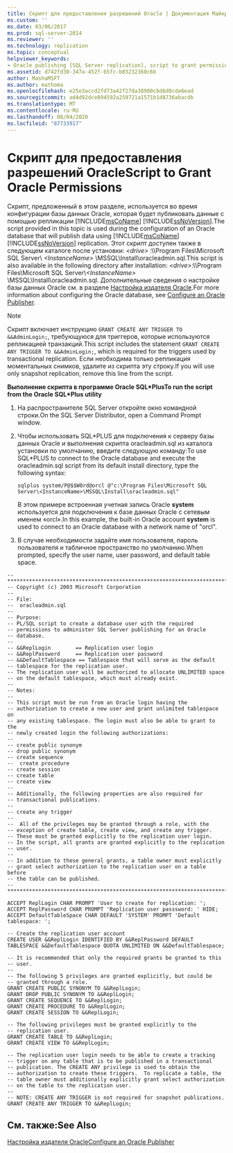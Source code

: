 ```yaml
---
title: Скрипт для предоставления разрешений Oracle | Документация Майкрософт
ms.custom: ''
ms.date: 03/06/2017
ms.prod: sql-server-2014
ms.reviewer: ''
ms.technology: replication
ms.topic: conceptual
helpviewer_keywords:
- Oracle publishing [SQL Server replication], script to grant permissions
ms.assetid: d742fd30-347a-452f-b5fc-b03232360c6b
author: MashaMSFT
ms.author: mathoma
ms.openlocfilehash: e25e3accd2fd73a42f27da38900cbd6d0cde6ead
ms.sourcegitcommit: ad4d92dce894592a259721a1571b1d8736abacdb
ms.translationtype: MT
ms.contentlocale: ru-RU
ms.lasthandoff: 08/04/2020
ms.locfileid: "87733917"
---
```

# <a name="script-to-grant-oracle-permissions"></a><span data-ttu-id="c1e06-102">Скрипт для предоставления разрешений Oracle</span><span class="sxs-lookup"><span data-stu-id="c1e06-102">Script to Grant Oracle Permissions</span></span>
  <span data-ttu-id="c1e06-103">Скрипт, предложенный в этом разделе, используется во время конфигурации базы данных Oracle, которая будет публиковать данные с помощью репликации [!INCLUDE[msCoName](../../../includes/msconame-md.md)] [!INCLUDE[ssNoVersion](../../../includes/ssnoversion-md.md)].</span><span class="sxs-lookup"><span data-stu-id="c1e06-103">The script provided in this topic is used during the configuration of an Oracle database that will publish data using [!INCLUDE[msCoName](../../../includes/msconame-md.md)] [!INCLUDE[ssNoVersion](../../../includes/ssnoversion-md.md)] replication.</span></span> <span data-ttu-id="c1e06-104">Этот скрипт доступен также в следующем каталоге после установки: *\<drive>* :\\\Program Files\Microsoft SQL Server\\ *\<InstanceName>* \MSSQL\Install\oracleadmin.sql.</span><span class="sxs-lookup"><span data-stu-id="c1e06-104">This script is also available in the following directory after installation: *\<drive>*:\\\Program Files\Microsoft SQL Server\\*\<InstanceName>* \MSSQL\Install\oracleadmin.sql.</span></span> <span data-ttu-id="c1e06-105">Дополнительные сведения о настройке базы данных Oracle см. в разделе [Настройка издателя Oracle](configure-an-oracle-publisher.md).</span><span class="sxs-lookup"><span data-stu-id="c1e06-105">For more information about configuring the Oracle database, see [Configure an Oracle Publisher](configure-an-oracle-publisher.md).</span></span>  
  
> [!NOTE]  
>  <span data-ttu-id="c1e06-106">Скрипт включает инструкцию `GRANT CREATE ANY TRIGGER TO &&AdminLogin;`, требующуюся для триггеров, которые используются репликацией транзакций.</span><span class="sxs-lookup"><span data-stu-id="c1e06-106">This script includes the statement `GRANT CREATE ANY TRIGGER TO &&AdminLogin;`, which is required for the triggers used by transactional replication.</span></span> <span data-ttu-id="c1e06-107">Если необходима только репликация моментальных снимков, удалите из скрипта эту строку.</span><span class="sxs-lookup"><span data-stu-id="c1e06-107">If you will use only snapshot replication, remove this line from the script.</span></span>  
  
 <span data-ttu-id="c1e06-108">**Выполнение скрипта в программе Oracle SQL\*Plus**</span><span class="sxs-lookup"><span data-stu-id="c1e06-108">**To run the script from the Oracle SQL\*Plus utility**</span></span>  
  
1.  <span data-ttu-id="c1e06-109">На распространителе SQL Server откройте окно командной строки.</span><span class="sxs-lookup"><span data-stu-id="c1e06-109">On the SQL Server Distributor, open a Command Prompt window.</span></span>  
  
2.  <span data-ttu-id="c1e06-110">Чтобы использовать SQL\*PLUS для подключения к серверу базы данных Oracle и выполнения скрипта oracleadmin.sql из каталога установки по умолчанию, введите следующую команду:</span><span class="sxs-lookup"><span data-stu-id="c1e06-110">To use SQL\*PLUS to connect to the Oracle database and execute the oracleadmin.sql script from its default install directory, type the following syntax:</span></span>  
  
    ```  
    sqlplus system/P@$$W0rd@orcl @"c:\Program Files\Microsoft SQL Server\<InstanceName>\MSSQL\Install\oracleadmin.sql"  
    ```  
  
     <span data-ttu-id="c1e06-111">В этом примере встроенная учетная запись Oracle **system** используется для подключения к базе данных Oracle с сетевым именем «orcl».</span><span class="sxs-lookup"><span data-stu-id="c1e06-111">In this example, the built-in Oracle account **system** is used to connect to an Oracle database with a network name of "orcl".</span></span>  
  
3.  <span data-ttu-id="c1e06-112">В случае необходимости задайте имя пользователя, пароль пользователя и табличное пространство по умолчанию.</span><span class="sxs-lookup"><span data-stu-id="c1e06-112">When prompted, specify the user name, user password, and default table space.</span></span>  
  
```  
--***********************************************************************  
-- Copyright (c) 2003 Microsoft Corporation  
--  
-- File:  
--  oracleadmin.sql  
--  
-- Purpose:  
-- PL/SQL script to create a database user with the required   
-- permissions to administer SQL Server publishing for an Oracle  
-- database.  
--  
-- &&ReplLogin        == Replication user login  
-- &&ReplPassword     == Replication user password  
-- &&DefaultTablespace == Tablespace that will serve as the default  
-- tablespace for the replication user.  
-- The replication user will be authorized to allocate UNLIMITED space  
-- on the default tablespace, which must already exist.  
--  
-- Notes:  
--  
-- This script must be run from an Oracle login having the  
-- authorization to create a new user and grant unlimited tablespace on  
-- any existing tablespace. The login must also be able to grant to the  
-- newly created login the following authorizations:  
--  
-- create public synonym  
-- drop public synonym  
-- create sequence  
--  create procedure  
-- create session  
-- create table  
-- create view  
--  
-- Additionally, the following properties are also required for  
-- transactional publications.  
--  
-- create any trigger  
--  
--  All of the privileges may be granted through a role, with the  
-- exception of create table, create view, and create any trigger.  
-- These must be granted explicitly to the replication user login.  
-- In the script, all grants are granted explicitly to the replication  
-- user.  
--  
-- In addition to these general grants, a table owner must explicitly  
-- grant select authorization to the replication user on a table before  
-- the table can be published.  
--  
***********************************************************************  
  
ACCEPT ReplLogin CHAR PROMPT 'User to create for replication: ';  
ACCEPT ReplPassword CHAR PROMPT 'Replication user passsword: ' HIDE;  
ACCEPT DefaultTableSpace CHAR DEFAULT 'SYSTEM' PROMPT 'Default tablespace: ';  
  
-- Create the replication user account  
CREATE USER &&ReplLogin IDENTIFIED BY &&ReplPassword DEFAULT TABLESPACE &&DefaultTablespace QUOTA UNLIMITED ON &&DefaultTablespace;  
  
-- It is recommended that only the required grants be granted to this  
-- user.  
--  
-- The following 5 privileges are granted explicitly, but could be  
-- granted through a role.  
GRANT CREATE PUBLIC SYNONYM TO &&ReplLogin;  
GRANT DROP PUBLIC SYNONYM TO &&ReplLogin;  
GRANT CREATE SEQUENCE TO &&ReplLogin;  
GRANT CREATE PROCEDURE TO &&ReplLogin;  
GRANT CREATE SESSION TO &&ReplLogin;  
  
-- The following privileges must be granted explicitly to the  
-- replication user.  
GRANT CREATE TABLE TO &&ReplLogin;  
GRANT CREATE VIEW TO &&ReplLogin;  
  
-- The replication user login needs to be able to create a tracking  
-- trigger on any table that is to be published in a transactional  
-- publication. The CREATE ANY privilege is used to obtain the  
-- authorization to create these triggers.  To replicate a table, the  
-- table owner must additionally explicitly grant select authorization  
-- on the table to the replication user.  
--  
-- NOTE: CREATE ANY TRIGGER is not required for snapshot publications.  
GRANT CREATE ANY TRIGGER TO &&ReplLogin;  
```  
  
## <a name="see-also"></a><span data-ttu-id="c1e06-113">См. также:</span><span class="sxs-lookup"><span data-stu-id="c1e06-113">See Also</span></span>  
 [<span data-ttu-id="c1e06-114">Настройка издателя Oracle</span><span class="sxs-lookup"><span data-stu-id="c1e06-114">Configure an Oracle Publisher</span></span>](configure-an-oracle-publisher.md)  
  
  
